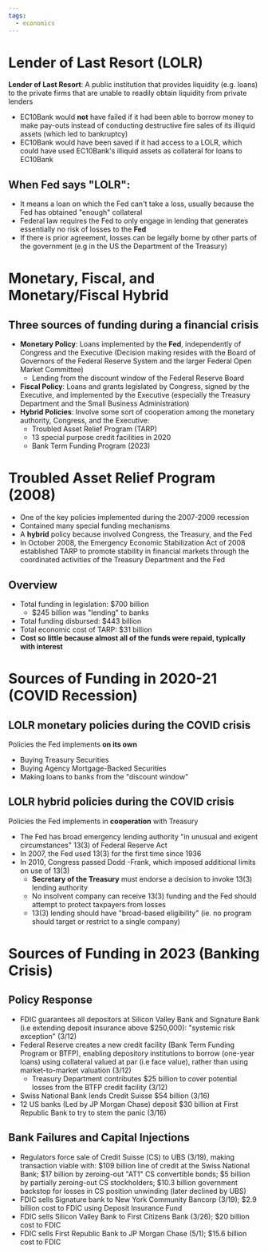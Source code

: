 ```yaml
---
tags:
  - economics
---
```


# Lender of Last Resort (LOLR)
 **Lender of Last Resort**: A public institution that provides liquidity (e.g. loans) to the private firms that are unable to readily obtain liquidity from private lenders
 - EC10Bank would **not** have failed if it had been able to borrow money to make pay-outs instead of conducting destructive fire sales of its illiquid assets (which led to bankruptcy)
 - EC10Bank would have been saved if it had access to a LOLR, which could have used EC10Bank's illiquid assets as collateral for loans to EC10Bank
## When Fed says "LOLR":
- It means a loan on which the Fed can't take a loss, usually because the Fed has obtained "enough" collateral
- Federal law requires the Fed to only engage in lending that generates essentially no risk of losses to the **Fed**
- If there is prior agreement, losses can be legally borne by other parts of the government (e.g in the US the Department of the Treasury)
# Monetary, Fiscal, and Monetary/Fiscal Hybrid
## Three sources of funding during a financial crisis
- **Monetary Policy**: Loans implemented by the **Fed**, independently of Congress and the Executive (Decision making resides with the Board of Governors of the Federal Reserve System and the larger Federal Open Market Committee)
	- Lending from the discount window of the Federal Reserve Board
- **Fiscal Policy**: Loans and grants legislated by Congress, signed by the Executive, and implemented by the Executive (especially the Treasury Department and the Small Business Administration)
- **Hybrid Policies**: Involve some sort of cooperation among the monetary authority, Congress, and the Executive:
	- Troubled Asset Relief Program (TARP)
	- 13 special purpose credit facilities in 2020
	- Bank Term Funding Program (2023)
# Troubled Asset Relief Program (2008)
- One of the key policies implemented during the 2007-2009 recession
- Contained many special funding mechanisms
- A **hybrid** policy because involved Congress, the Treasury, and the Fed
- In October 2008, the Emergency Economic Stabilization Act of 2008 established TARP to promote stability in financial markets through the coordinated activities of the Treasury Department and the Fed
## Overview
- Total funding in legislation: $700 billion
	- $245 billion was "lending" to banks
- Total funding disbursed: $443 billion
- Total economic cost of TARP: $31 billion
- **Cost so little because almost all of the funds were repaid, typically with interest**
# Sources of Funding in 2020-21 (COVID Recession)
## LOLR monetary policies during the COVID crisis
Policies the Fed implements **on its own**
- Buying Treasury Securities
- Buying Agency Mortgage-Backed Securities
- Making loans to banks from the "discount window"
## LOLR hybrid policies during the COVID crisis
Policies the Fed implements in **cooperation** with Treasury
- The Fed has broad emergency lending authority "in unusual and exigent circumstances" 13(3) of Federal Reserve Act
- In 2007, the Fed used 13(3) for the first time since 1936
- In 2010, Congress passed Dodd -Frank, which imposed additional limits on use of 13(3)
	- **Secretary of the Treasury** must endorse a decision to invoke 13(3) lending authority
	- No insolvent company can receive 13(3) funding and the Fed should attempt to protect taxpayers from losses
	- 13(3) lending should have "broad-based eligibility" (ie. no program should target or restrict to a single company)
# Sources of Funding in 2023 (Banking Crisis)
## Policy Response
- FDIC guarantees all depositors at Silicon Valley Bank and Signature Bank (i.e extending deposit insurance above $250,000): "systemic risk exception" (3/12)
- Federal Reserve creates a new credit facility (Bank Term Funding Program or BTFP), enabling depository institutions to borrow (one-year loans) using collateral valued at par (i.e face value), rather than using market-to-market valuation (3/12)
	- Treasury Department contributes $25 billion to cover potential losses from the BTFP credit facility (3/12)
- Swiss National Bank lends Credit Suisse $54 billion (3/16)
- 12 US banks (Led by JP Morgan Chase) deposit $30 billion at First Republic Bank to try to stem the panic (3/16)
## Bank Failures and Capital Injections
- Regulators force sale of Credit Suisse (CS) to UBS (3/19), making transaction viable with: $109 billion line of credit at the Swiss National Bank; $17 billion by zeroing-out "AT1" CS convertible bonds; $5 billion by partially zeroing-out CS stockholders; $10.3 billion government backstop for losses in CS position unwinding (later declined by UBS)
- FDIC sells Signature bank to New York Community Bancorp (3/19); $2.9 billion cost to FDIC using Deposit Insurance Fund
- FDIC sells Silicon Valley Bank to First Citizens Bank (3/26); $20 billion cost to FDIC
- FDIC sells First Republic Bank to JP Morgan Chase (5/1); $15.6 billion cost to FDIC